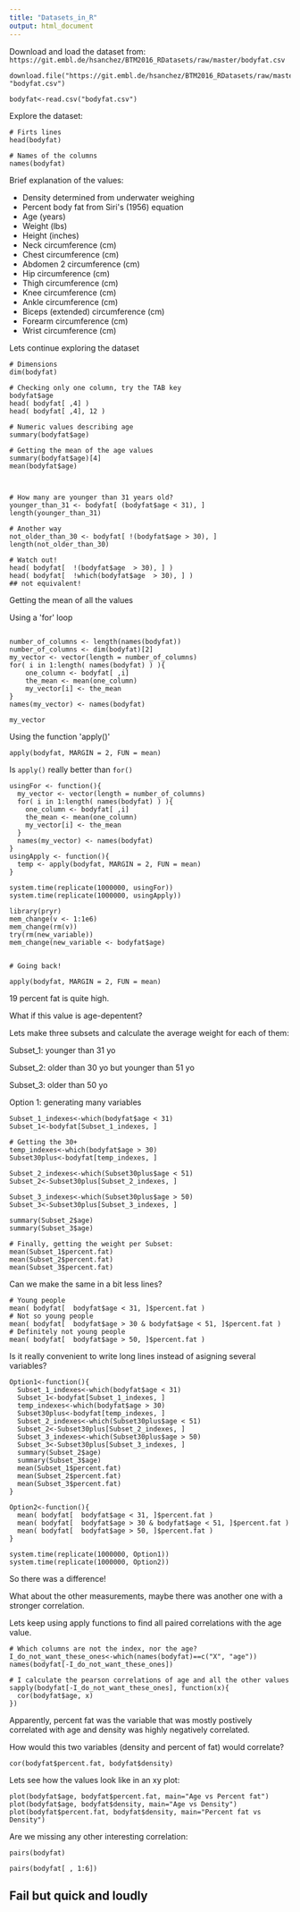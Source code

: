 ```yaml
---
title: "Datasets_in_R"
output: html_document
---
```


Download and load the dataset from: `https://git.embl.de/hsanchez/BTM2016_RDatasets/raw/master/bodyfat.csv`

```{r}
download.file("https://git.embl.de/hsanchez/BTM2016_RDatasets/raw/master/bodyfat.csv", "bodyfat.csv")

bodyfat<-read.csv("bodyfat.csv")
```

Explore the dataset:

```{r}
# Firts lines
head(bodyfat)

# Names of the columns
names(bodyfat)

```

Brief explanation of the values:

* Density determined from underwater weighing
* Percent body fat from Siri's (1956) equation
* Age (years)
* Weight (lbs)
* Height (inches)
* Neck circumference (cm)
* Chest circumference (cm)
* Abdomen 2 circumference (cm)
* Hip circumference (cm)
* Thigh circumference (cm)
* Knee circumference (cm)
* Ankle circumference (cm)
* Biceps (extended) circumference (cm)
* Forearm circumference (cm)
* Wrist circumference (cm)

Lets continue exploring the dataset

```{r}
# Dimensions
dim(bodyfat)

# Checking only one column, try the TAB key
bodyfat$age
head( bodyfat[ ,4] )
head( bodyfat[ ,4], 12 )

# Numeric values describing age
summary(bodyfat$age)

# Getting the mean of the age values
summary(bodyfat$age)[4]
mean(bodyfat$age)



# How many are younger than 31 years old?
younger_than_31 <- bodyfat[ (bodyfat$age < 31), ]
length(younger_than_31)

# Another way
not_older_than_30 <- bodyfat[ !(bodyfat$age > 30), ]
length(not_older_than_30)

# Watch out!
head( bodyfat[  !(bodyfat$age  > 30), ] )
head( bodyfat[  !which(bodyfat$age  > 30), ] )
## not equivalent!

```

Getting the mean of all the values

Using a 'for' loop

```{r}

number_of_columns <- length(names(bodyfat))
number_of_columns <- dim(bodyfat)[2]
my_vector <- vector(length = number_of_columns)
for( i in 1:length( names(bodyfat) ) ){
    one_column <- bodyfat[ ,i]
    the_mean <- mean(one_column)
    my_vector[i] <- the_mean
}
names(my_vector) <- names(bodyfat)

my_vector

```

Using the function 'apply()'

```{r}
apply(bodyfat, MARGIN = 2, FUN = mean)
```

Is `apply()` really better than `for()`

```{r}
usingFor <- function(){
  my_vector <- vector(length = number_of_columns)
  for( i in 1:length( names(bodyfat) ) ){
    one_column <- bodyfat[ ,i]
    the_mean <- mean(one_column)
    my_vector[i] <- the_mean
  }
  names(my_vector) <- names(bodyfat)
}
usingApply <- function(){
  temp <- apply(bodyfat, MARGIN = 2, FUN = mean)
}

system.time(replicate(1000000, usingFor))
system.time(replicate(1000000, usingApply))

library(pryr)
mem_change(v <- 1:1e6)
mem_change(rm(v))
try(rm(new_variable))
mem_change(new_variable <- bodyfat$age)


# Going back!

apply(bodyfat, MARGIN = 2, FUN = mean)

```


19 percent fat is quite high.

What if this value is age-depentent?

Lets make three subsets and calculate the average weight for each of them:

Subset_1: younger than 31 yo

Subset_2: older than 30 yo but younger than 51 yo

Subset_3: older than 50 yo


Option 1: generating many variables

```{r}
Subset_1_indexes<-which(bodyfat$age < 31)
Subset_1<-bodyfat[Subset_1_indexes, ]

# Getting the 30+ 
temp_indexes<-which(bodyfat$age > 30)
Subset30plus<-bodyfat[temp_indexes, ]

Subset_2_indexes<-which(Subset30plus$age < 51)
Subset_2<-Subset30plus[Subset_2_indexes, ]

Subset_3_indexes<-which(Subset30plus$age > 50)
Subset_3<-Subset30plus[Subset_3_indexes, ]

summary(Subset_2$age)
summary(Subset_3$age)

# Finally, getting the weight per Subset:
mean(Subset_1$percent.fat)
mean(Subset_2$percent.fat)
mean(Subset_3$percent.fat)

```

Can we make the same in a bit less lines?

```{r}
# Young people
mean( bodyfat[  bodyfat$age < 31, ]$percent.fat )
# Not so young people
mean( bodyfat[  bodyfat$age > 30 & bodyfat$age < 51, ]$percent.fat )
# Definitely not young people
mean( bodyfat[  bodyfat$age > 50, ]$percent.fat )
```

Is it really convenient to write long lines instead of asigning several variables?

```{r}
Option1<-function(){
  Subset_1_indexes<-which(bodyfat$age < 31)
  Subset_1<-bodyfat[Subset_1_indexes, ]
  temp_indexes<-which(bodyfat$age > 30)
  Subset30plus<-bodyfat[temp_indexes, ]
  Subset_2_indexes<-which(Subset30plus$age < 51)
  Subset_2<-Subset30plus[Subset_2_indexes, ]
  Subset_3_indexes<-which(Subset30plus$age > 50)
  Subset_3<-Subset30plus[Subset_3_indexes, ]
  summary(Subset_2$age)
  summary(Subset_3$age)
  mean(Subset_1$percent.fat)
  mean(Subset_2$percent.fat)
  mean(Subset_3$percent.fat)
}

Option2<-function(){
  mean( bodyfat[  bodyfat$age < 31, ]$percent.fat )
  mean( bodyfat[  bodyfat$age > 30 & bodyfat$age < 51, ]$percent.fat )
  mean( bodyfat[  bodyfat$age > 50, ]$percent.fat )
}

system.time(replicate(1000000, Option1))
system.time(replicate(1000000, Option2))
```

So there was a difference!

What about the other measurements, maybe there was another one with a stronger correlation.

Lets keep using apply functions to find all paired correlations with the age value.

```{r}
# Which columns are not the index, nor the age?
I_do_not_want_these_ones<-which(names(bodyfat)==c("X", "age"))
names(bodyfat[-I_do_not_want_these_ones])

# I calculate the pearson correlations of age and all the other values
sapply(bodyfat[-I_do_not_want_these_ones], function(x){
  cor(bodyfat$age, x)
})

```

Apparently, percent fat was the variable that was mostly postively correlated with age and density was highly negatively correlated.


How would this two variables (density and percent of fat) would correlate?

```{r}
cor(bodyfat$percent.fat, bodyfat$density)
```

Lets see how the values look like in an xy plot:

```{r}
plot(bodyfat$age, bodyfat$percent.fat, main="Age vs Percent fat")
plot(bodyfat$age, bodyfat$density, main="Age vs Density")
plot(bodyfat$percent.fat, bodyfat$density, main="Percent fat vs Density")
```

Are we missing any other interesting correlation:

```{r}
pairs(bodyfat)

pairs(bodyfat[ , 1:6])
```


## Fail but quick and loudly



